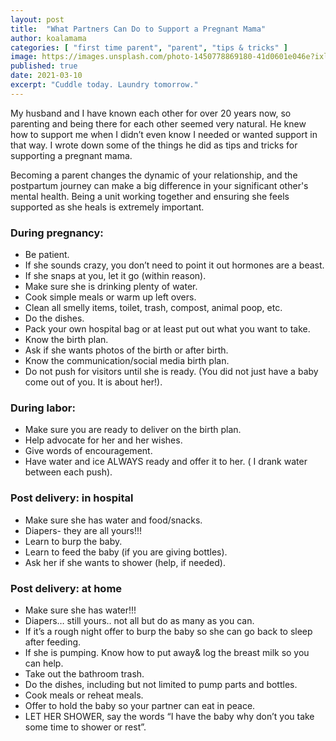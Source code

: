 ```yaml
---
layout: post
title:  "What Partners Can Do to Support a Pregnant Mama"
author: koalamama
categories: [ "first time parent", "parent", "tips & tricks" ]
image: https://images.unsplash.com/photo-1450778869180-41d0601e046e?ixlib=rb-4.0.3&ixid=MnwxMjA3fDB8MHxwaG90by1wYWdlfHx8fGVufDB8fHx8&auto=format&fit=crop&w=1586&q=80
published: true
date: 2021-03-10
excerpt: "Cuddle today. Laundry tomorrow."
---
```


My husband and I have known each other for over 20 years now, so parenting and being there for each other seemed very natural. He knew how to support me when I didn’t even know I needed or wanted support in that way. I wrote down some of the things he did as tips and tricks for supporting a pregnant mama. 

Becoming a parent changes the dynamic of your relationship, and the postpartum journey can make a big difference in your significant other's mental health. Being a unit working together and ensuring she feels supported as she heals is extremely important. 


### During pregnancy: 

- Be patient.
- If she sounds crazy, you don’t need to point it out hormones are a beast.
- If she snaps at you, let it go (within reason). 
- Make sure she is drinking plenty of water.
- Cook simple meals or warm up left overs.
- Clean all smelly items, toilet, trash, compost, animal poop, etc.
- Do the dishes.
- Pack your own hospital bag or at least put out what you want to take. 
- Know the birth plan.
- Ask if she wants photos of the birth or after birth. 
- Know the communication/social media birth plan.
- Do not push for visitors until she is ready. (You did not just have a baby come out of you. It is about her!). 


### During labor: 
- Make sure you are ready to deliver on the birth plan.
- Help advocate for her and her wishes.
- Give words of encouragement.
- Have water and ice ALWAYS ready and offer it to her. ( I drank water between each push).


### Post delivery: in hospital 
- Make sure she has water and food/snacks.
- Diapers- they are all yours!!!
- Learn to burp the baby.
- Learn to feed the baby (if you are giving bottles).
- Ask her if she wants to shower (help, if needed).


### Post delivery: at home 
- Make sure she has water!!!
- Diapers… still yours.. not all but do as many as you can. 
- If it’s a rough night offer to burp the baby so she can go back to sleep after feeding. 
- If she is pumping. Know how to put away& log the breast milk so you can help. 
- Take out the bathroom trash. 
- Do the dishes, including but not limited to pump parts and bottles. 
- Cook meals or reheat meals. 
- Offer to hold the baby so your partner can eat in peace. 
- LET HER SHOWER, say the words “I have the baby why don’t you take some time to shower or rest”. 